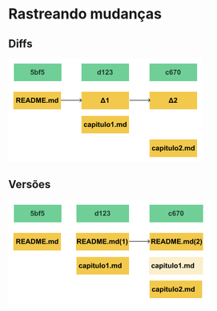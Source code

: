 # Rastreando mudanças

## Diffs

![](img/versions-diff.png)

## Versões

![](img/versions-files.png)